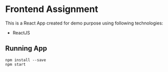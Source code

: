 # Frontend Assignment

This is a React App created for demo purpose using following technologies:

- ReactJS

## Running App

```
npm install --save
npm start
```
